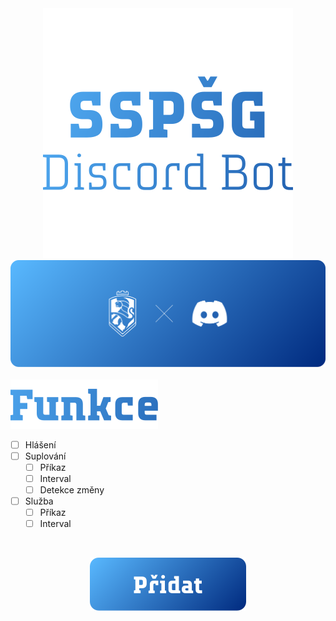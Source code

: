 <div align="center">
    <img src="Design/Banner/SSPSG Discord Bot.svg" alt="SSPŠG Discord Bot"/>
</div>
<div align="center">
    <img src="Design/Banner/SSPSG Discord.svg" alt="SSPŠG × Discord"/>
</div>

<br/>
<img src="Design/Nadpis/Funkce.svg" alt="Funkce">

- [ ] Hlášení
- [ ] Suplování
    - [ ] Příkaz
    - [ ] Interval
    - [ ] Detekce změny
- [ ] Služba
    - [ ] Příkaz
    - [ ] Interval

<br/>
<p align="center">
    <a href="https://discord.com/api/oauth2/authorize?client_id=1080575281091326063&permissions=274877908992&scope=bot%20applications.commands">
        <img src="Design/Banner/Pridat.svg" alt="Přidat"/>
    </a>
</p>